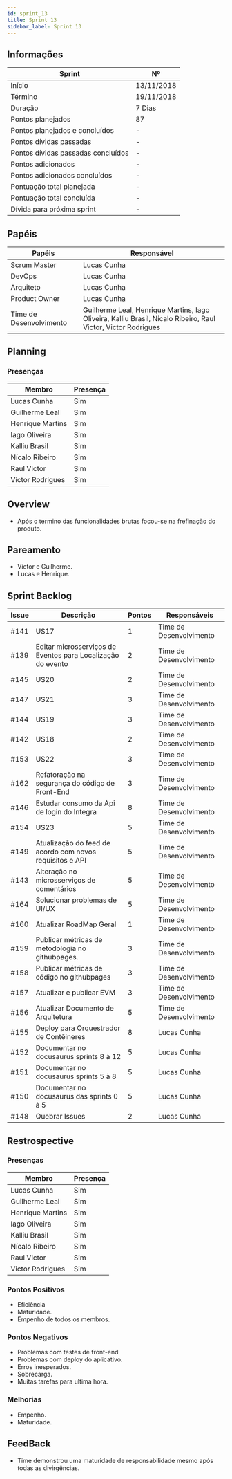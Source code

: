 ```yaml
---
id: sprint_13
title: Sprint 13
sidebar_label: Sprint 13
---
```


## Informações

|Sprint|Nº|
|--------|---------|
|Início|13/11/2018|
|Término|19/11/2018|
|Duração|7 Dias|
|Pontos planejados|87|
|Pontos planejados e concluídos|-|
|Pontos dívidas passadas|-|
|Pontos dívidas passadas concluídos|-|
|Pontos adicionados|-|
|Pontos adicionados concluídos|-|
|Pontuação total planejada|-|
|Pontuação total concluída|-|
|Dívida para próxima sprint|-|

## Papéis

|Papéis|Responsável|
|--------|---------|
|Scrum Master|Lucas Cunha|
|DevOps|Lucas Cunha|
|Arquiteto|Lucas Cunha|
|Product Owner|Lucas Cunha|
|Time de Desenvolvimento|Guilherme Leal, Henrique Martins, Iago Oliveira, Kalliu Brasil, Nícalo Ribeiro, Raul Victor, Victor Rodrigues|

## Planning

### Presenças

|Membro|Presença|
|--------|---------|
|Lucas Cunha|Sim|
|Guilherme Leal|Sim|
|Henrique Martins|Sim|
|Iago Oliveira|Sim|
|Kalliu Brasil|Sim|
|Nícalo Ribeiro|Sim|
|Raul Victor|Sim|
|Victor Rodrigues|Sim|

## Overview
- Após o termino das funcionalidades brutas focou-se na frefinação do produto.

## Pareamento
- Victor e Guilherme.
- Lucas e Henrique.

## Sprint Backlog

|Issue|	Descrição|	Pontos|	Responsáveis|
|-----|----------|--------|-------------|
|#141| US17| 1 |Time de Desenvolvimento|
|#139| Editar microsserviços de Eventos para Localização do evento| 2 |Time de Desenvolvimento|
|#145| US20          | 2 |Time de Desenvolvimento|
|#147| US21      | 3 |Time de Desenvolvimento|
|#144| US19              | 3 |Time de Desenvolvimento|
|#142| US18                         | 2 |Time de Desenvolvimento|
|#153| US22          | 3 |Time de Desenvolvimento|
|#162| Refatoração na segurança do código de Front-End    | 3 |Time de Desenvolvimento|
|#146| Estudar consumo da Api de login do Integra  | 8 |Time de Desenvolvimento|
|#154| US23      | 5 |Time de Desenvolvimento|
|#149| Atualização do feed de acordo com novos requisitos e API      | 5 |Time de Desenvolvimento|
|#143| Alteração no microsserviços de comentários  | 5 |Time de Desenvolvimento|
|#164 | Solucionar problemas de UI/UX      | 5 |Time de Desenvolvimento|
|#160 | Atualizar RoadMap Geral      | 1 |Time de Desenvolvimento|
|#159 | Publicar métricas de metodologia no githubpages.      | 3 |Time de Desenvolvimento|
|#158 | Publicar métricas de código no githubpages      | 3 |Time de Desenvolvimento|
|#157 | Atualizar e publicar EVM      | 3 |Time de Desenvolvimento|
|#156 | Atualizar Documento de Arquitetura      | 5 |Time de Desenvolvimento|
|#155 | Deploy para Orquestrador de Contêineres      | 8 |Lucas Cunha|
|#152 | Documentar no docusaurus sprints 8 à 12      | 5 |Lucas Cunha|
|#151 | Documentar no docusaurus sprints 5 à 8      | 5 |Lucas Cunha|
|#150 | Documentar no docusaurus das sprints 0 à 5      | 5 |Lucas Cunha|
|#148| Quebrar Issues      | 2 |Lucas Cunha|

## Restrospective 

### Presenças
|Membro|Presença|
|--------|---------|
|Lucas Cunha|Sim|
|Guilherme Leal|Sim|
|Henrique Martins|Sim|
|Iago Oliveira|Sim|
|Kalliu Brasil|Sim|
|Nícalo Ribeiro|Sim|
|Raul Victor|Sim|
|Victor Rodrigues|Sim|

### Pontos Positivos
- Eficiência
- Maturidade.
- Empenho de todos os membros.

### Pontos Negativos
- Problemas com testes de front-end
- Problemas com deploy do aplicativo.
- Erros inesperados.
- Sobrecarga.
- Muitas tarefas para ultima hora. 

### Melhorias
- Empenho.
- Maturidade.

## FeedBack
- Time demonstrou uma maturidade de responsabilidade mesmo após todas as divirgências.
